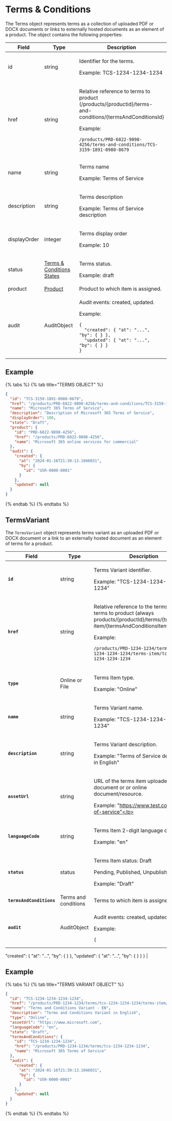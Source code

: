 # Terms & Conditions

The Terms object represents terms as a collection of uploaded PDF or DOCX documents or links to externally hosted documents as an element of a product. The object contains the following properties:

<table><thead><tr><th width="133">Field</th><th width="247">Type</th><th>Description</th></tr></thead><tbody><tr><td>id</td><td>string</td><td><p>Identifier for the terms. </p><p></p><p>Example: TCS-1234-1234-1234</p></td></tr><tr><td>href</td><td>string</td><td><p>Relative reference to terms to product (/products/{productid}/terms-and-conditions/{termsAndConditionsId} </p><p></p><p>Example:</p><pre class="language-json" data-line-numbers><code class="lang-json">/products/PRD-6822-9898-4256/terms-and-conditions/TCS-3159-1891-0980-8679
</code></pre></td></tr><tr><td>name</td><td>string</td><td><p>Terms name </p><p></p><p>Example: Terms of Service</p></td></tr><tr><td>description</td><td>string</td><td><p>Terms description </p><p></p><p>Example: Terms of Service description</p></td></tr><tr><td>displayOrder</td><td>integer</td><td><p>Terms display order </p><p></p><p>Example: 10</p></td></tr><tr><td>status</td><td><a href="./">Terms &#x26; Conditions States</a></td><td><p>Terms status.</p><p></p><p>Example: draft</p></td></tr><tr><td>product</td><td><a href="../product/">Product</a></td><td>Product to which item is assigned.</td></tr><tr><td>audit</td><td>AuditObject</td><td><p>Audit events: created, updated.  </p><p></p><p>Example:</p><pre class="language-json" data-line-numbers><code class="lang-json">{
  "created": { "at": "...", "by": { } },
  "updated": { "at": "...", "by": { } }
}
</code></pre></td></tr></tbody></table>

## Example

{% tabs %}
{% tab title="TERMS OBJECT" %}
```json
{
  "id": "TCS-3159-1891-0980-8679",
  "href": "/products/PRD-6822-9898-4256/terms-and-conditions/TCS-3159-1891-0980-8679",
  "name": "Microsoft 365 Terms of Service",
  "description": "Description of Microsoft 365 Terms of Service",
  "displayOrder": 100,
  "state": "Draft",
  "product": {
    "id": "PRD-6822-9898-4256",
    "href": "/products/PRD-6822-9898-4256",
    "name": "Microsoft 365 online services for commercial"
  },
  "audit": {
    "created": {
      "at": "2024-01-16T21:30:13.1046031",
      "by": {
        "id": "USR-0000-0001"
      }
    },
    "updated": null
  }
}
```
{% endtab %}
{% endtabs %}

## TermsVariant <a href="#termsvariant" id="termsvariant"></a>

The `TermsVariant` object represents terms variant as an uploaded PDF or DOCX document or a link to an externally hosted document as an element of terms for a product.

| Field                    | Type                 | Description                                                                                                                                                                                                                                                                                                                                   |
| ------------------------ | -------------------- | --------------------------------------------------------------------------------------------------------------------------------------------------------------------------------------------------------------------------------------------------------------------------------------------------------------------------------------------- |
| **`id`**                 | string               | <p>Terms Variant identifier.  </p><p></p><p>Example: "TCS-1234-1234-1234-1234"</p>                                                                                                                                                                                                                                                            |
| **`href`**               | string               | <p>Relative reference to the terms item to terms to product (always products/{productId}/terms/{tcid}/terms-item/{termsAndConditionsItemId}) </p><p></p><p>Example:</p><pre class="language-json" data-line-numbers><code class="lang-json">/products/PRD-1234-1234/terms/tcs-1234-1234-1234/terms-item/tcs-1234-1234-1234-1234
</code></pre> |
| **`type`**               | Online or File       | <p>Terms Item type. </p><p></p><p>Example: "Online"</p>                                                                                                                                                                                                                                                                                       |
| **`name`**               | string               | <p>Terms Variant name. </p><p></p><p>Example: "TCS-1234-1234-1234-1234"</p>                                                                                                                                                                                                                                                                   |
| **`description`**        | string               | <p>Terms Variant description. </p><p></p><p>Example: "Terms of Service description in English"</p>                                                                                                                                                                                                                                            |
| **`assetUrl`**           | string               | <p>URL of the terms item uploaded document or or online document/resource. </p><p></p><p>Example: "https://www.test.com/terms-of-service"</p>                                                                                                                                                                                                 |
| **`languageCode`**       | string               | <p>Terms Item 2-digit language code. </p><p></p><p>Example: "en"</p>                                                                                                                                                                                                                                                                          |
| **`status`**             | status               | <p>Terms Item status: Draft</p><p>Pending, Published, Unpublished.</p><p></p><p>Example: "Draft"</p>                                                                                                                                                                                                                                          |
| **`termsAndConditions`** | Terms and conditions | Terms to which item is assigned.                                                                                                                                                                                                                                                                                                              |
| **`audit`**              | AuditObject          | <p>Audit events: created, updated. </p><p></p><p>Example:</p><pre class="language-json" data-line-numbers><code class="lang-json">{
  "created": { "at": "...", "by": { } },
  "updated": { "at": "...", "by": { } }
}
</code></pre>                                                                                                          |

## Example

{% tabs %}
{% tab title="TERMS VARIANT OBJECT" %}
```json
{
  "id": "TCS-1234-1234-1234-1234",
  "href": "/products/PRD-1234-1234/terms/tcs-1234-1234-1234/terms-item/tcs-1234-1234-1234-1234",
  "name": "Terms and Conditions Variant - EN",
  "description": "Terms and Conditions Variant in English",
  "type": "Online",
  "assetUrl": "https://www.microsoft.com",
  "languageCode": "en",
  "state": "Draft",
  "termsAndConditions": {
    "id": "TCS-1234-1234-1234",
    "href": "/products/PRD-1234-1234/terms/tcs-1234-1234-1234",
    "name": "Microsoft 365 Terms of Service"
  },
  "audit": {
    "created": {
      "at": "2024-01-16T21:30:13.1046031",
      "by": {
        "id": "USR-0000-0001"
      }
    },
    "updated": null
  }
}
```
{% endtab %}
{% endtabs %}
